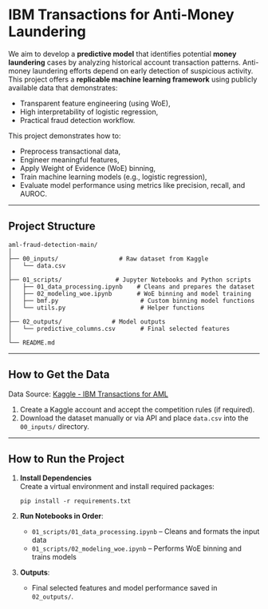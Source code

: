# IBM Transactions for Anti-Money Laundering

We aim to develop a **predictive model** that identifies potential **money laundering** cases by analyzing historical account transaction patterns. Anti-money laundering efforts depend on early detection of suspicious activity. This project offers a **replicable machine learning framework** using publicly available data that demonstrates:
- Transparent feature engineering (using WoE),
- High interpretability of logistic regression,
- Practical fraud detection workflow.


This project demonstrates how to:
- Preprocess transactional data,
- Engineer meaningful features,
- Apply Weight of Evidence (WoE) binning,
- Train machine learning models (e.g., logistic regression),
- Evaluate model performance using metrics like precision, recall, and AUROC.

---

## Project Structure

```
aml-fraud-detection-main/
│
├── 00_inputs/                 # Raw dataset from Kaggle
│   └── data.csv
│
├── 01_scripts/               # Jupyter Notebooks and Python scripts
│   ├── 01_data_processing.ipynb    # Cleans and prepares the dataset
│   ├── 02_modeling_woe.ipynb       # WoE binning and model training
│   ├── bmf.py                       # Custom binning model functions
│   └── utils.py                     # Helper functions
│
├── 02_outputs/              # Model outputs
│   └── predictive_columns.csv       # Final selected features
│
└── README.md
```

---

## How to Get the Data

Data Source: [Kaggle - IBM Transactions for AML](https://www.kaggle.com/datasets/ealtman2019/ibm-transactions-for-anti-money-laundering-aml)

1. Create a Kaggle account and accept the competition rules (if required).
2. Download the dataset manually or via API and place `data.csv` into the `00_inputs/` directory.

---

## How to Run the Project

1. **Install Dependencies**  
   Create a virtual environment and install required packages:
   ```
   pip install -r requirements.txt
   ```

2. **Run Notebooks in Order**:
   - `01_scripts/01_data_processing.ipynb` – Cleans and formats the input data
   - `01_scripts/02_modeling_woe.ipynb` – Performs WoE binning and trains models

3. **Outputs**:
   - Final selected features and model performance saved in `02_outputs/`.
